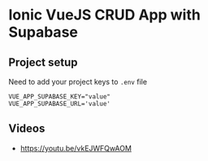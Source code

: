 # Ionic VueJS CRUD App with Supabase

## Project setup
Need to add your project keys to `.env` file
```
VUE_APP_SUPABASE_KEY="value"
VUE_APP_SUPABASE_URL='value'
```

## Videos
- https://youtu.be/vkEJWFQwAOM